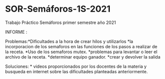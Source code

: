 # SOR-Semáforos-1S-2021
Trabajo Práctico Semáforos primer semestre año 2021

INFORME :

Problemas:*Dificultades a la hora de crear hilos y utilizarlos
          *la incorporacion de los semaforos en las funciones de los pasos a realizar de la receta.
          *Uso de los semaforos mutex.
          *problemas para levantar o leer el archivo de la receta.
          *determinar equipo ganador.
          *crear y devolver la salida 
          
Soluciones: * videos proporcionados por los docentes de la materia y busqueda en internet sobre las dificultades planteadas anteriormente.
